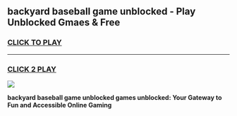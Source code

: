 
## backyard baseball game unblocked - Play Unblocked Gmaes & Free
<h3>
<a href="https://news.freeplayer.one?title=backyard_baseball_game_unblocked&ref=16F">CLICK TO PLAY</a></h3>
<hr>

<h3>
<a href="https://news.freeplayer.one?title=backyard_baseball_game_unblocked&ref=16F">CLICK 2 PLAY</a>
  
</h3>

<a href="https://news.freeplayer.one?title=backyard_baseball_game_unblocked&ref=16F/"><img src="https://clearcache.store/games.png"></a>


**backyard baseball game unblocked games unblocked: Your Gateway to Fun and Accessible Online Gaming**
